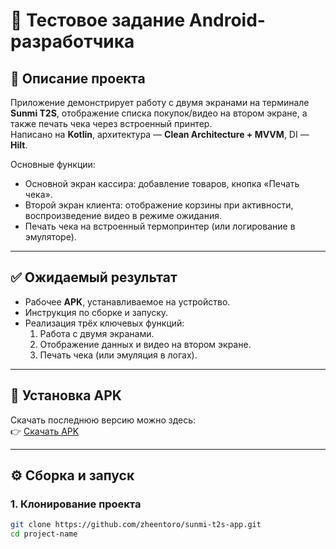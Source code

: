 # 📌 Тестовое задание Android-разработчика

## 🎯 Описание проекта
Приложение демонстрирует работу с двумя экранами на терминале **Sunmi T2S**, отображение списка покупок/видео на втором экране, а также печать чека через встроенный принтер.  
Написано на **Kotlin**, архитектура — **Clean Architecture + MVVM**, DI — **Hilt**.  

Основные функции:
- Основной экран кассира: добавление товаров, кнопка «Печать чека».  
- Второй экран клиента: отображение корзины при активности, воспроизведение видео в режиме ожидания.  
- Печать чека на встроенный термопринтер (или логирование в эмуляторе).  

---

## ✅ Ожидаемый результат
- Рабочее **APK**, устанавливаемое на устройство.  
- Инструкция по сборке и запуску.  
- Реализация трёх ключевых функций:  
  1. Работа с двумя экранами.  
  2. Отображение данных и видео на втором экране.  
  3. Печать чека (или эмуляция в логах).  

---

## 📲 Установка APK
Скачать последнюю версию можно здесь:  
👉 [Скачать APK](https://github.com/Zheentoro/sunmi-t2s-app/releases/download/v1.0.0/app-universal-release.apk)


---

## ⚙️ Сборка и запуск

### 1. Клонирование проекта
```bash
git clone https://github.com/zheentoro/sunmi-t2s-app.git
cd project-name
